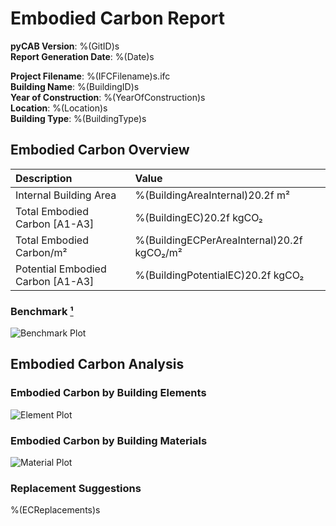 # Embodied Carbon Report

**pyCAB Version**: %(GitID)s  
**Report Generation Date**: %(Date)s  

**Project Filename**: %(IFCFilename)s.ifc  
**Building Name**: %(BuildingID)s  
**Year of Construction**: %(YearOfConstruction)s  
**Location**: %(Location)s  
**Building Type**: %(BuildingType)s  

## Embodied Carbon Overview

| Description                       | Value                                     |
| :-----------------------------    | :---------------------------------------- |
| Internal Building Area            | %(BuildingAreaInternal)20.2f m²           |
| Total Embodied Carbon     [A1-A3] | %(BuildingEC)20.2f kgCO₂                  |
| Total Embodied Carbon/m²          | %(BuildingECPerAreaInternal)20.2f kgCO₂/m²|
| Potential Embodied Carbon [A1-A3] | %(BuildingPotentialEC)20.2f kgCO₂                  |

### Benchmark [¹][riba2030]

![Benchmark Plot](benchmark.svg)

## Embodied Carbon Analysis

### Embodied Carbon by Building Elements

![Element Plot](element_counts.svg)

### Embodied Carbon by Building Materials

![Material Plot](material_counts.svg)

### Replacement Suggestions

%(ECReplacements)s


[riba2030]:  https://www.architecture.com/about/policy/climate-action/2030-climate-challenge/resources "RIBA 2030 Climate Challenge Target Benchmarks Review"
